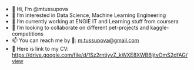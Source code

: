 - 👋 Hi, I’m @mtussupova
- 👀 I’m interested in Data Science, Machine Learning Engineering
- 🌱 I’m currently working at ENGIE IT and Learning stuff from coursera
- 💞️ I’m looking to collaborate on different pet-projects and kaggle-competitions
- 📫 You can reach me by
    📧: m.tussupova@gmail.com
- 📎 Here is link to my CV: https://drive.google.com/file/d/1Sz2rntiyvZ_kWXE8XWB6ljtvOmS2dfAG/view
    


<!---
mtussupova/mtussupova is a ✨ special ✨ repository because its `README.md` (this file) appears on your GitHub profile.
You can click the Preview link to take a look at your changes.
--->
